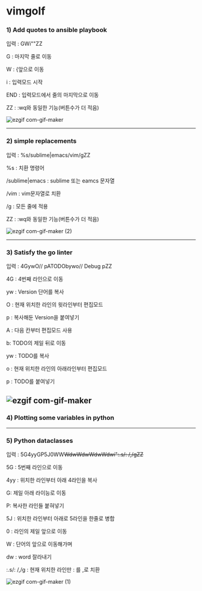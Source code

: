 # vimgolf

### 1) Add quotes to ansible playbook
입력 : GWi"<End>"<Esc>ZZ

  G : 마지막 줄로 이동
  
  W : {앞으로 이동
  
  i : 입력모드 시작 
  
  END : 입력모드에서 줄의 마지막으로 이동
    
  ZZ : :wq와 동일한 기능(버튼수가 더 적음)
  
  ![ezgif com-gif-maker](https://user-images.githubusercontent.com/68582617/144746789-05040f91-ab1b-4051-a251-4fdff0d2f24b.gif)


  ---

  ### 2) simple replacements
  입력 : %s/sublime\|emacs/vim/g<CR>ZZ
  
  %s : 치환 명령어
  
  /sublime\|emacs : sublime 또는 eamcs 문자열
  
  /vim : vim문자열로 치환
  
  /g : 모든 줄에 적용
  
  ZZ : :wq와 동일한 기능(버튼수가 더 적음)
  
  ![ezgif com-gif-maker (2)](https://user-images.githubusercontent.com/68582617/144748060-d37c7bf5-4b9b-43a7-bfd5-9d518f7bff80.gif)
  
  ---
  ### 3) Satisfy the go linter
  입력 : 4GywO// <Esc>pATODO<Esc>byw<Down>o// Debug <Esc>pZZ
  
  4G : 4번째 라인으로 이동
  
  yw : Version 단어를 복사
  
  O : 현재 위치한 라인의 윗라인부터 편집모드
  
  p : 복사해둔 Version을 붙여넣기
  
  A : 다음 칸부터 편집모드 사용
  
  b: TODO의 제일 뒤로 이동
  
  yw : TODO를 복사
  
  o : 현재 위치한 라인의 아래라인부터 편집모드
  
  p : TODO를 붙여넣기
  
  ![ezgif com-gif-maker](https://user-images.githubusercontent.com/68582617/144748316-479224ea-f7aa-4a5b-83b0-5a0baa6940e8.gif)
  ---
  ### 4) Plotting some variables in python
  
  ---
  ### 5) Python dataclasses
  입력 : 5G4yyGP<Up>5J0WW<Right><Del><Del>WdwWdwWdwWdwi<BS>"<Esc>:.s/: /,/g<CR>ZZ
  
  5G : 5번째 라인으로 이동
  
  4yy : 위치한 라인부터 아래 4라인을 복사
  
  G: 제일 아래 라이능로 이동
  
  P: 복사한 라인들 붙혀넣기
  
  5J : 위치한 라인부터 아래로 5라인을 한줄로 병합
  
  0 : 라인의 제일 앞으로 이동
  
  W : 단어의 앞으로 이동해가며
  
  dw : word 잘라내기 
  
  :.s/: /,/g : 현재 위치한 라인만 : 를 ,로 치환
  
  ![ezgif com-gif-maker (1)](https://user-images.githubusercontent.com/68582617/144750512-cdd03ecb-3927-4980-bc1a-7b254eea8b9c.gif)
  
  
